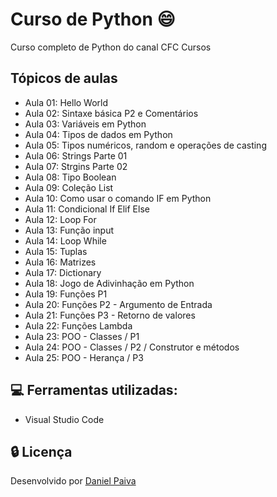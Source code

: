 # Curso de Python :smile:

Curso completo de Python do canal CFC Cursos

## Tópicos de aulas
- Aula 01: Hello World
- Aula 02: Sintaxe básica P2 e Comentários
- Aula 03: Variáveis em Python
- Aula 04: Tipos de dados em Python
- Aula 05: Tipos numéricos, random e operações de casting
- Aula 06: Strings Parte 01
- Aula 07: Strgins Parte 02
- Aula 08: Tipo Boolean
- Aula 09: Coleção List
- Aula 10: Como usar o comando IF em Python
- Aula 11: Condicional If Elif Else
- Aula 12: Loop For
- Aula 13: Função input
- Aula 14: Loop While
- Aula 15: Tuplas
- Aula 16: Matrizes
- Aula 17: Dictionary
- Aula 18: Jogo de Adivinhação em Python
- Aula 19: Funções P1
- Aula 20: Funções P2 - Argumento de Entrada
- Aula 21: Funções P3 - Retorno de valores
- Aula 22: Funções Lambda
- Aula 23: POO - Classes / P1
- Aula 24: POO - Classes / P2 / Construtor e métodos
- Aula 25: POO - Herança / P3

## :computer: Ferramentas utilizadas:

- Visual Studio Code

## :lock: Licença

Desenvolvido por <a href="https://www.linkedin.com/in/danhpaiva/">Daniel Paiva</a>
